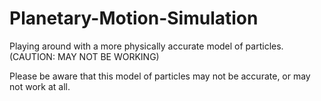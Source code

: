 # Planetary-Motion-Simulation
 Playing around with a more physically accurate model of particles. (CAUTION: MAY NOT BE WORKING)
 
 Please be aware that this model of particles may not be accurate, or may not work at all.